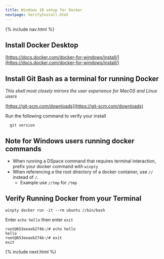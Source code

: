 ```yaml
---
title: Windows 10 setup for Docker 
nextpage: VerifyInstall.html
---
```

{% include nav.html %}

## Install Docker Desktop

[https://docs.docker.com/docker-for-windows/install/](https://docs.docker.com/docker-for-windows/install/)

## Install Git Bash as a terminal for running Docker
_This shell most closely mirrors the user experience for MacOS and Linux users_

[https://git-scm.com/downloads](https://git-scm.com/downloads)

Run the following command to verify your install
```shell
  git version
```

## Note for Windows users running docker commands

- When running a DSpace command that requires terminal interaction, prefix your docker command with `winpty`
- When referencing a the root directory of a docker container, use `//` instead of `/`.  
  - Example use `//tmp` for `/tmp`

## Verify Running Docker from your Terminal

```shell
winpty docker run -it --rm ubuntu //bin/bash
```

Enter `echo hello` then enter `exit`

```output
root@653eeaeb274b:/# echo hello
hello
root@653eeaeb274b:/# exit
exit
```

{% include next.html %}
